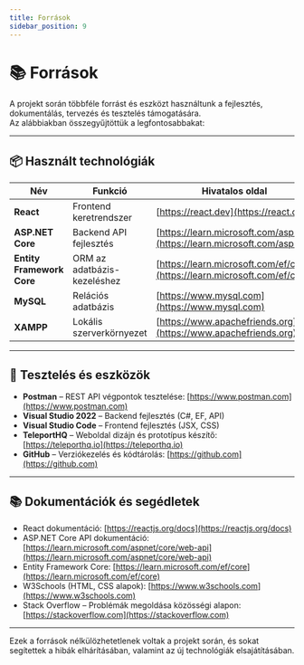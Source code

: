 ```yaml
---
title: Források
sidebar_position: 9
---
```


# 📚 Források

A projekt során többféle forrást és eszközt használtunk a fejlesztés, dokumentálás, tervezés és tesztelés támogatására.  
Az alábbiakban összegyűjtöttük a legfontosabbakat:

---

## 📦 Használt technológiák

| Név | Funkció | Hivatalos oldal |
|-----|---------|------------------|
| **React** | Frontend keretrendszer | [https://react.dev](https://react.dev) |
| **ASP.NET Core** | Backend API fejlesztés | [https://learn.microsoft.com/aspnet](https://learn.microsoft.com/aspnet) |
| **Entity Framework Core** | ORM az adatbázis-kezeléshez | [https://learn.microsoft.com/ef/core](https://learn.microsoft.com/ef/core) |
| **MySQL** | Relációs adatbázis | [https://www.mysql.com](https://www.mysql.com) |
| **XAMPP** | Lokális szerverkörnyezet | [https://www.apachefriends.org](https://www.apachefriends.org) |

---

## 🧪 Tesztelés és eszközök

- **Postman** – REST API végpontok tesztelése: [https://www.postman.com](https://www.postman.com)  
- **Visual Studio 2022** – Backend fejlesztés (C#, EF, API)
- **Visual Studio Code** – Frontend fejlesztés (JSX, CSS)
- **TeleportHQ** – Weboldal dizájn és prototípus készítő: [https://teleporthq.io](https://teleporthq.io)
- **GitHub** – Verziókezelés és kódtárolás: [https://github.com](https://github.com)

---

## 📚 Dokumentációk és segédletek

- React dokumentáció: [https://reactjs.org/docs](https://reactjs.org/docs)
- ASP.NET Core API dokumentáció: [https://learn.microsoft.com/aspnet/core/web-api](https://learn.microsoft.com/aspnet/core/web-api)
- Entity Framework Core: [https://learn.microsoft.com/ef/core](https://learn.microsoft.com/ef/core)
- W3Schools (HTML, CSS alapok): [https://www.w3schools.com](https://www.w3schools.com)
- Stack Overflow – Problémák megoldása közösségi alapon: [https://stackoverflow.com](https://stackoverflow.com)

---

Ezek a források nélkülözhetetlenek voltak a projekt során, és sokat segítettek a hibák elhárításában, valamint az új technológiák elsajátításában.
